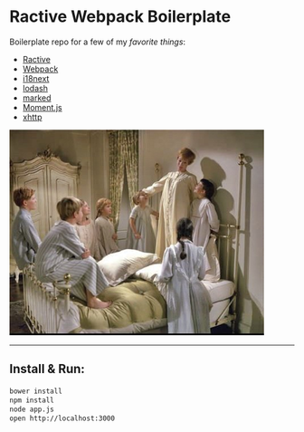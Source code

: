 # Ractive Webpack Boilerplate

Boilerplate repo for a few of my *favorite things*:

* [Ractive](http://www.ractivejs.org/)
* [Webpack](http://webpack.github.io)
* [i18next](http://i18next.com/)
* [lodash](https://lodash.com/docshttps://github.com/chjj/marked)
* [marked](https://github.com/chjj/marked)
* [Moment.js](http://momentjs.com/)
* [xhttp](https://github.com/Mitranim/xhttp)


![](Readme.jpg)

----

## Install & Run:

    bower install
    npm install
    node app.js
    open http://localhost:3000
    
